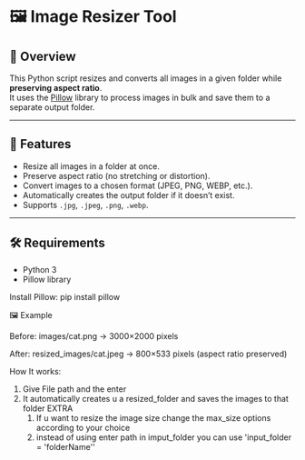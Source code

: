 # 🖼️ Image Resizer Tool

## 📌 Overview
This Python script resizes and converts all images in a given folder while **preserving aspect ratio**.  
It uses the [Pillow](https://pillow.readthedocs.io/en/stable/) library to process images in bulk and save them to a separate output folder.

---

## 🚀 Features
- Resize all images in a folder at once.
- Preserve aspect ratio (no stretching or distortion).
- Convert images to a chosen format (JPEG, PNG, WEBP, etc.).
- Automatically creates the output folder if it doesn’t exist.
- Supports `.jpg`, `.jpeg`, `.png`, `.webp`.

---

## 🛠️ Requirements
- Python 3
- Pillow library

Install Pillow:
    pip install pillow

🖼️ Example

Before:
    images/cat.png → 3000×2000 pixels

After:
    resized_images/cat.jpeg → 800×533 pixels (aspect ratio preserved)

How It works:
1. Give File path and the enter
2. It automatically creates u a resized_folder and saves the images to that folder
   EXTRA
   1. If u want to resize the image size change the max_size options according to your choice
   2. instead of using enter path in imput_folder you can use 'input_folder = 'folderName''



